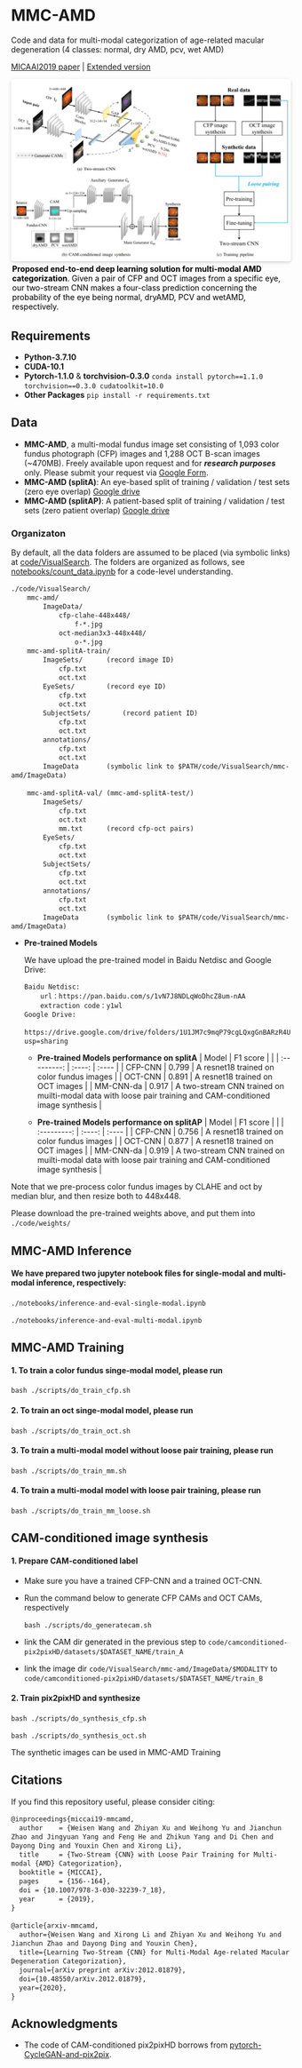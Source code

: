# MMC-AMD

Code and data for multi-modal categorization of age-related macular degeneration (4 classes: normal, dry AMD, pcv, wet AMD)

[MICAAI2019 paper](https://arxiv.org/abs/1907.12023) | [Extended version](https://arxiv.org/abs/2012.01879)

<center>
    <img style="border-radius: 0.3125em;    box-shadow: 0 2px 4px 0 rgba(34,36,38,.12),0 2px 10px 0 rgba(34,36,38,.08);"     src="pipeline.jpg">
    <br>
    <div style="color:orange;  display: inline-block;    color: black;  padding: 2px;" align="left"><h><b>Proposed end-to-end deep learning solution for multi-modal AMD categorization</b>. Given a pair of CFP and OCT images from a specific eye, our two-stream CNN makes a four-class prediction concerning the probability of the eye being normal, dryAMD, PCV and wetAMD, respectively. </h></div>
</center>

## Requirements
* <b>Python-3.7.10</b>
* <b>CUDA-10.1</b>
* <b>Pytorch-1.1.0</b> & <b>torchvision-0.3.0</b>
  ```conda install pytorch==1.1.0 torchvision==0.3.0 cudatoolkit=10.0```
* <b>Other Packages</b>
  ```pip install -r requirements.txt```
  
## Data

+ **MMC-AMD**, a multi-modal fundus image set consisting of 1,093 color fundus photograph (CFP) images and 1,288 OCT B-scan images (~470MB). Freely available upon request and for ***research purposes*** only. Please submit your request via [Google Form](https://forms.gle/jJT6H9N9CY34gFBWA).
+ **MMC-AMD (splitA)**: An eye-based split of training / validation / test sets (zero eye overlap) [Google drive](https://drive.google.com/file/d/1El2pBzNnQsjRVLE_QwFNhS05HWJMPwkU/view?usp=sharing)
+ **MMC-AMD (splitAP)**: A patient-based split of training / validation / test sets (zero patient overlap) [Google drive](https://drive.google.com/file/d/1KwJdsQmO__TpCW2AcRdsoTocu-zwcZuT/view?usp=sharing)

### Organizaton

By default, all the data folders are assumed to be placed (via symbolic links) at [code/VisualSearch](code/VisualSearch). The folders are organized as follows, see [notebooks/count_data.ipynb](notebooks/count_data.ipynb) for a code-level understanding.
```
./code/VisualSearch/
	mmc-amd/
		ImageData/
			cfp-clahe-448x448/
				f-*.jpg
			oct-median3x3-448x448/
				o-*.jpg
	mmc-amd-splitA-train/
		ImageSets/		(record image ID)
			cfp.txt
			oct.txt
		EyeSets/		(record eye ID)
			cfp.txt
			oct.txt
		SubjectSets/		(record patient ID)
			cfp.txt
			oct.txt
		annotations/		
			cfp.txt
			oct.txt
		ImageData		(symbolic link to $PATH/code/VisualSearch/mmc-amd/ImageData)
		
	mmc-amd-splitA-val/ (mmc-amd-splitA-test/)
		ImageSets/
			cfp.txt
			oct.txt
			mm.txt		(record cfp-oct pairs)
		EyeSets/
			cfp.txt
			oct.txt
		SubjectSets/
			cfp.txt
			oct.txt
		annotations/
			cfp.txt
			oct.txt
		ImageData		(symbolic link to $PATH/code/VisualSearch/mmc-amd/ImageData)
```


    
  
* <b>Pre-trained Models</b>

  We have upload the pre-trained model in Baidu Netdisc and Google Drive:
  ```
  Baidu Netdisc:
	  url：https://pan.baidu.com/s/1vN7J8NDLqWoDhcZ8um-nAA 
	  extraction code：y1wl
  Google Drive:
	  https://drive.google.com/drive/folders/1U1JM7c9mqP79cgLQxgGnBARzR4U_OKUA?usp=sharing
  ```
	* <b>Pre-trained Models performance on splitA</b>
	  | Model       | F1 score |  |
	  | :---------: | :----: | :---- |
	  | CFP-CNN | 0.799 | A resnet18 trained on color fundus images |
	  | OCT-CNN | 0.891 | A resnet18 trained on OCT images |
	  | MM-CNN-da | 0.917 | A two-stream CNN trained on muilti-modal data with loose pair training and CAM-conditioned image synthesis |
  
	* <b>Pre-trained Models performance on splitAP</b>
	  | Model       | F1 score |  |
	  | :---------: | :----: | :---- |
	  | CFP-CNN | 0.756 | A resnet18 trained on color fundus images |
	  | OCT-CNN | 0.877 | A resnet18 trained on OCT images |
	  | MM-CNN-da | 0.919 | A two-stream CNN trained on muilti-modal data with loose pair training and CAM-conditioned image synthesis |
  
Note that we pre-process color fundus images by CLAHE and oct by median blur, and then resize both to 448x448.

Please download the pre-trained weights above, and put them into ```./code/weights/```

## MMC-AMD Inference
#### We have prepared two jupyter notebook files for single-modal and multi-modal inference, respectively:  
```./notebooks/inference-and-eval-single-modal.ipynb```

```./notebooks/inference-and-eval-multi-modal.ipynb```

## MMC-AMD Training
#### 1. To train a color fundus singe-modal model, please run 
```bash ./scripts/do_train_cfp.sh```
#### 2. To train an oct singe-modal model, please run
```bash ./scripts/do_train_oct.sh```
#### 3. To train a multi-modal model without loose pair training, please run
```bash ./scripts/do_train_mm.sh```
#### 4. To train a multi-modal model with loose pair training, please run
```bash ./scripts/do_train_mm_loose.sh```

## CAM-conditioned image synthesis
#### 1. Prepare CAM-conditioned label
* Make sure you have a trained CFP-CNN and a trained OCT-CNN. 
* Run the command below to generate CFP CAMs and OCT CAMs, respectively
  
  ```bash ./scripts/do_generatecam.sh``` 
* link the CAM dir generated in the previous step to ```code/camconditioned-pix2pixHD/datasets/$DATASET_NAME/train_A```
* link the image dir ```code/VisualSearch/mmc-amd/ImageData/$MODALITY``` to ```code/camconditioned-pix2pixHD/datasets/$DATASET_NAME/train_B```
#### 2. Train pix2pixHD and synthesize  
```bash ./scripts/do_synthesis_cfp.sh```

```bash ./scripts/do_synthesis_oct.sh```

The synthetic images can be used in MMC-AMD Training

## Citations

If you find this repository useful, please consider citing:
```
@inproceedings{miccai19-mmcamd,
  author    = {Weisen Wang and Zhiyan Xu and Weihong Yu and Jianchun Zhao and Jingyuan Yang and Feng He and Zhikun Yang and Di Chen and Dayong Ding and Youxin Chen and Xirong Li},
  title     = {Two-Stream {CNN} with Loose Pair Training for Multi-modal {AMD} Categorization},
  booktitle = {MICCAI},
  pages     = {156--164},
  doi = {10.1007/978-3-030-32239-7_18},
  year      = {2019},
}

@article{arxiv-mmcamd,
  author={Weisen Wang and Xirong Li and Zhiyan Xu and Weihong Yu and Jianchun Zhao and Dayong Ding and Youxin Chen},
  title={Learning Two-Stream {CNN} for Multi-Modal Age-related Macular Degeneration Categorization},
  journal={arXiv preprint arXiv:2012.01879},
  doi={10.48550/arXiv.2012.01879},
  year={2020},
}
```

## Acknowledgments

* The code of CAM-conditioned pix2pixHD borrows from [pytorch-CycleGAN-and-pix2pix](https://github.com/junyanz/pytorch-CycleGAN-and-pix2pix).

